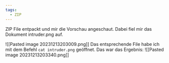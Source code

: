 ```yaml
---
tags:
  - ZIP
---
```


ZIP File entpackt und mir die Vorschau angeschaut. Dabei fiel mir das Dokument intruder.png auf. 

![[Pasted image 20231213203009.png]]
Das entsprechende File habe ich mit dem Befehl `cat intruder.png`  geöffnet.
Das war das Ergebnis:
![[Pasted image 20231213203340.png]]
